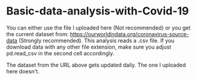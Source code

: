 # Basic-data-analysis-with-Covid-19

You can either use the file I uploaded here (Not recommended) or you get the current dataset from: https://ourworldindata.org/coronavirus-source-data (Strongly recommended).
This analysis reads a .csv file. If you download data with any other file extension, make sure you adjust pd.read_csv in the second cell accordingly.

The dataset from the URL above gets updated daily. The one I uploaded here doesn't.
